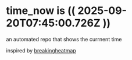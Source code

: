 # time_now is (( 2025-09-20T07:45:00.726Z ))

an automated repo that shows the currnent time

inspired by [breakingheatmap](https://github.com/breakingheatmap/breakingheatmap)